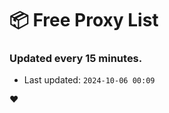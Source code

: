 # :package: Free Proxy List
### Updated every 15 minutes.

- Last updated: `2024-10-06 00:09`

:heart:
